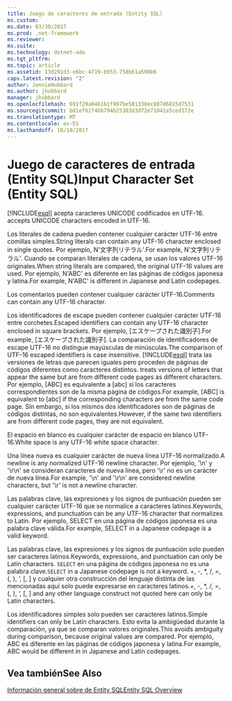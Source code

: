 ```yaml
---
title: Juego de caracteres de entrada (Entity SQL)
ms.custom: 
ms.date: 03/30/2017
ms.prod: .net-framework
ms.reviewer: 
ms.suite: 
ms.technology: dotnet-ado
ms.tgt_pltfrm: 
ms.topic: article
ms.assetid: 13d291d3-e6bc-4719-b953-758b61a590b6
caps.latest.revision: "2"
author: JennieHubbard
ms.author: jhubbard
manager: jhubbard
ms.openlocfilehash: 691f29a04b1b1f997be501330ec887d6815d7531
ms.sourcegitcommit: bd1ef61f4bb794b25383d3d72e71041a5ced172e
ms.translationtype: MT
ms.contentlocale: es-ES
ms.lasthandoff: 10/18/2017
---
```

# <a name="input-character-set-entity-sql"></a><span data-ttu-id="4e955-102">Juego de caracteres de entrada (Entity SQL)</span><span class="sxs-lookup"><span data-stu-id="4e955-102">Input Character Set (Entity SQL)</span></span>
[!INCLUDE[esql](../../../../../../includes/esql-md.md)]<span data-ttu-id="4e955-103"> acepta caracteres UNICODE codificados en UTF-16.</span><span class="sxs-lookup"><span data-stu-id="4e955-103"> accepts UNICODE characters encoded in UTF-16.</span></span>  
  
 <span data-ttu-id="4e955-104">Los literales de cadena pueden contener cualquier carácter UTF-16 entre comillas simples.</span><span class="sxs-lookup"><span data-stu-id="4e955-104">String literals can contain any UTF-16 character enclosed in single quotes.</span></span> <span data-ttu-id="4e955-105">Por ejemplo, N'文字列リテラル'.</span><span class="sxs-lookup"><span data-stu-id="4e955-105">For example, N'文字列リテラル'.</span></span> <span data-ttu-id="4e955-106">Cuando se comparan literales de cadena, se usan los valores UTF-16 originales.</span><span class="sxs-lookup"><span data-stu-id="4e955-106">When string literals are compared, the original UTF-16 values are used.</span></span> <span data-ttu-id="4e955-107">Por ejemplo, N'ABC' es diferente en las páginas de códigos japonesa y latina.</span><span class="sxs-lookup"><span data-stu-id="4e955-107">For example, N'ABC' is different in Japanese and Latin codepages.</span></span>  
  
 <span data-ttu-id="4e955-108">Los comentarios pueden contener cualquier carácter UTF-16.</span><span class="sxs-lookup"><span data-stu-id="4e955-108">Comments can contain any UTF-16 character.</span></span>  
  
 <span data-ttu-id="4e955-109">Los identificadores de escape pueden contener cualquier carácter UTF-16 entre corchetes.</span><span class="sxs-lookup"><span data-stu-id="4e955-109">Escaped identifiers can contain any UTF-16 character enclosed in square brackets.</span></span> <span data-ttu-id="4e955-110">Por ejemplo, [エスケープされた識別子].</span><span class="sxs-lookup"><span data-stu-id="4e955-110">For example, [エスケープされた識別子].</span></span> <span data-ttu-id="4e955-111">La comparación de identificadores de escape UTF-16 no distingue mayúsculas de minúsculas.</span><span class="sxs-lookup"><span data-stu-id="4e955-111">The comparison of UTF-16 escaped identifiers is case insensitive.</span></span> [!INCLUDE[esql](../../../../../../includes/esql-md.md)]<span data-ttu-id="4e955-112"> trata las versiones de letras que parecen iguales pero proceden de páginas de códigos diferentes como caracteres distintos.</span><span class="sxs-lookup"><span data-stu-id="4e955-112"> treats versions of letters that appear the same but are from different code pages as different characters.</span></span> <span data-ttu-id="4e955-113">Por ejemplo, [ABC] es equivalente a [abc] si los caracteres correspondientes son de la misma página de códigos.</span><span class="sxs-lookup"><span data-stu-id="4e955-113">For example, [ABC] is equivalent to [abc] if the corresponding characters are from the same code page.</span></span> <span data-ttu-id="4e955-114">Sin embargo, si los mismos dos identificadores son de páginas de códigos distintas, no son equivalentes.</span><span class="sxs-lookup"><span data-stu-id="4e955-114">However, if the same two identifiers are from different code pages, they are not equivalent.</span></span>  
  
 <span data-ttu-id="4e955-115">El espacio en blanco es cualquier carácter de espacio en blanco UTF-16.</span><span class="sxs-lookup"><span data-stu-id="4e955-115">White space is any UTF-16 white space character.</span></span>  
  
 <span data-ttu-id="4e955-116">Una línea nueva es cualquier carácter de nueva línea UTF-16 normalizado.</span><span class="sxs-lookup"><span data-stu-id="4e955-116">A newline is any normalized UTF-16 newline character.</span></span> <span data-ttu-id="4e955-117">Por ejemplo, '\n' y '\r\n' se consideran caracteres de nueva línea, pero '\r' no es un carácter de nueva línea.</span><span class="sxs-lookup"><span data-stu-id="4e955-117">For example, '\n' and '\r\n' are considered newline characters, but '\r' is not a newline character.</span></span>  
  
 <span data-ttu-id="4e955-118">Las palabras clave, las expresiones y los signos de puntuación pueden ser cualquier carácter UTF-16 que se normalice a caracteres latinos.</span><span class="sxs-lookup"><span data-stu-id="4e955-118">Keywords, expressions, and punctuation can be any UTF-16 character that normalizes to Latin.</span></span> <span data-ttu-id="4e955-119">Por ejemplo, SELECT en una página de códigos japonesa es una palabra clave válida.</span><span class="sxs-lookup"><span data-stu-id="4e955-119">For example, SELECT in a Japanese codepage is a valid keyword.</span></span>  
  
 <span data-ttu-id="4e955-120">Las palabras clave, las expresiones y los signos de puntuación solo pueden ser caracteres latinos.</span><span class="sxs-lookup"><span data-stu-id="4e955-120">Keywords, expressions, and punctuation can only be Latin characters.</span></span> <span data-ttu-id="4e955-121">`SELECT` en una página de códigos japonesa no es una palabra clave.</span><span class="sxs-lookup"><span data-stu-id="4e955-121">`SELECT` in a Japanese codepage is not a keyword.</span></span> <span data-ttu-id="4e955-122">+, -, *, /, =, (, ), ‘, [, ] y cualquier otra construcción del lenguaje distinta de las mencionadas aquí solo puede expresarse en caracteres latinos.</span><span class="sxs-lookup"><span data-stu-id="4e955-122">+, -, *, /, =, (, ), ‘, [, ] and any other language construct not quoted here can only be Latin characters.</span></span>  
  
 <span data-ttu-id="4e955-123">Los identificadores simples solo pueden ser caracteres latinos.</span><span class="sxs-lookup"><span data-stu-id="4e955-123">Simple identifiers can only be Latin characters.</span></span> <span data-ttu-id="4e955-124">Esto evita la ambigüedad durante la comparación, ya que se comparan valores originales.</span><span class="sxs-lookup"><span data-stu-id="4e955-124">This avoids ambiguity during comparison, because original values are compared.</span></span> <span data-ttu-id="4e955-125">Por ejemplo, ABC es diferente en las páginas de códigos japonesa y latina.</span><span class="sxs-lookup"><span data-stu-id="4e955-125">For example, ABC would be different in in Japanese and Latin codepages.</span></span>  
  
## <a name="see-also"></a><span data-ttu-id="4e955-126">Vea también</span><span class="sxs-lookup"><span data-stu-id="4e955-126">See Also</span></span>  
 [<span data-ttu-id="4e955-127">Información general sobre de Entity SQL</span><span class="sxs-lookup"><span data-stu-id="4e955-127">Entity SQL Overview</span></span>](../../../../../../docs/framework/data/adonet/ef/language-reference/entity-sql-overview.md)
